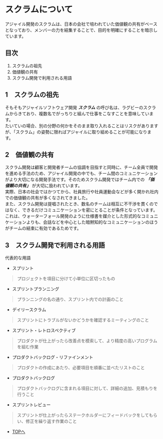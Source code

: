 # スクラムについて  
アジャイル開発のスクラムは、日本の会社で培われていた価値観の共有がベースとなっており、メンバーの力を結集することで、目的を明確にすることを暗示しています。  


## 目次  
1. スクラムの祖先
1. 価値観の共有
1. スクラム開発で利用される用語  


## 1　スクラムの祖先  
そもそもアジャイルソフトウェア開発 ***スクラム*** の呼び名は、ラグビーのスクラムからきており、複数名でがっちりと組んで仕事をこなすことを意味しています。   
たいていの場合、別の分野の何かをそのまま取り入れることはリスクがありますが、「スクラム」の姿勢に限ればアジャイルに取り組めることが可能になります。  

## 2　価値観の共有
スクラム開発は顧客と開発者チームの協調を目指すと同時に、チーム全員で開発を進める手法のため、アジャイル開発の中でも、チーム間のコミュニケーションがより大切になる開発手法です。そのためスクラム開発ではチーム内での ***「価値観の共有」*** が大切に扱われています。  
実際、日本の社会ではかつてから、社員旅行や社員運動会などが多く開かれ社内での価値観の共有が多くなされてきました。  
また、スクラム開発は提唱されたとき、数名のチームは相互に不干渉を貫くのではなく、できるだけコミュニケーションを密にとることが条件となっています。これは、ウォーターフォール開発のように仕様書を媒介とした形式的なコミュニケーションよりも、会話などを中心とした暗黙知的なコミュニケーションのほうがチームの結束に有効であるためです。  
## 3　スクラム開発で利用される用語

代表的な用語  
- スプリント  
> プロジェクトを項目に分けて小単位に区切ったもの
- スプリントプランニング  
> プランニングの名の通り、スプリント内での計画のこと
- デイリースクラム  
> スプリントにトラブルがないかどうかを確認するミーティングのこと
- スプリント・レトロスペクティブ  
> プロダクトが仕上がったら改善点を模索して、より精度の高いプログラムを組む作業
- プロダクトバックログ・リファインメント  
> プロダクトの作成にあたり、必要項目を順番に並べたリストのこと
- プロダクトバックログ  
>プロダクトバックログに含まれる項目に対して、詳細の追加、見積もりを行うこと
- スプリントレビュー  
> スプリントが仕上がったらステークホルダーにフィードバックをしてもらい、修正を繰り返す作業のこと

- [TOPへ](./README.md)